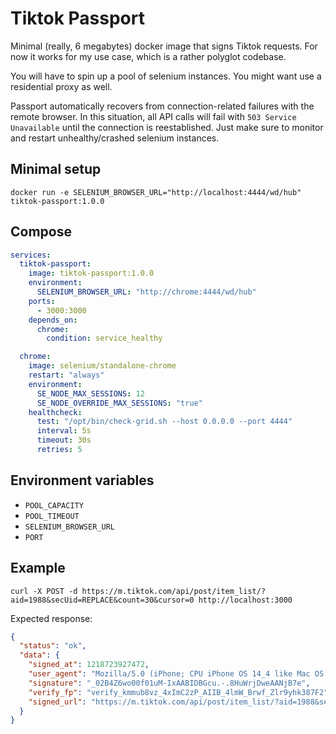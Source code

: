 # Tiktok Passport

Minimal (really, 6 megabytes) docker image that signs Tiktok requests. For now
it works for my use case, which is a rather polyglot codebase.

You will have to spin up a pool of selenium instances. You might want use a
residential proxy as well.

Passport automatically recovers from connection-related failures with the
remote browser. In this situation, all API calls will fail with `503 Service
Unavailable` until the connection is reestablished. Just make sure to monitor
and restart unhealthy/crashed selenium instances.

## Minimal setup

```
docker run -e SELENIUM_BROWSER_URL="http://localhost:4444/wd/hub" tiktok-passport:1.0.0
```

## Compose

```yml
services:
  tiktok-passport:
    image: tiktok-passport:1.0.0
    environment:
      SELENIUM_BROWSER_URL: "http://chrome:4444/wd/hub"
    ports:
      - 3000:3000
    depends_on:
      chrome:
        condition: service_healthy

  chrome:
    image: selenium/standalone-chrome
    restart: "always"
    environment:
      SE_NODE_MAX_SESSIONS: 12
      SE_NODE_OVERRIDE_MAX_SESSIONS: "true"
    healthcheck:
      test: "/opt/bin/check-grid.sh --host 0.0.0.0 --port 4444"
      interval: 5s
      timeout: 30s
      retries: 5
```

## Environment variables

  - `POOL_CAPACITY`
  - `POOL_TIMEOUT`
  - `SELENIUM_BROWSER_URL`
  - `PORT`

## Example

```
curl -X POST -d https://m.tiktok.com/api/post/item_list/?aid=1988&secUid=REPLACE&count=30&cursor=0 http://localhost:3000
```

Expected response:

```json
{
  "status": "ok",
  "data": {
    "signed_at": 1218723927472,
    "user_agent": "Mozilla/5.0 (iPhone; CPU iPhone OS 14_4 like Mac OS X) AppleWebKit/605.1.15 (KHTML, like Gecko) Version/14.0.3 Mobile/15E148 Safari/604.1",
    "signature": "_02B4Z6wo00f01uM-IxAABIDBGcu.-.8HuWrjDweAANjB7e",
    "verify_fp": "verify_kmmub8vz_4xImC2zP_AIIB_4lmW_Brwf_Zlr9yhk387F2",
    "signed_url": "https://m.tiktok.com/api/post/item_list/?aid=1988&secUid=REPLACE&count=30&cursor=0&verifyFp=verify_kmmub8vz_4xImC2zP_AIIB_4lmW_Brwf_Zlr9yhk387F2&_signature=_02B4Z6wo00f01uM-IxAABIDBGcu.-.8HuWrjDweAANjB7e"
  }
}
```
